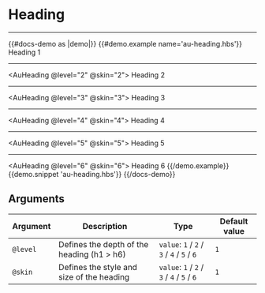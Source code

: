 # Heading

---

{{#docs-demo as |demo|}}
  {{#demo.example name='au-heading.hbs'}}
    <AuHeading>
      Heading 1
    </AuHeading>
    <hr>
    <AuHeading @level="2" @skin="2">
      Heading 2
    </AuHeading>
    <hr>
    <AuHeading @level="3" @skin="3">
      Heading 3
    </AuHeading>
    <hr>
    <AuHeading @level="4" @skin="4">
      Heading 4
    </AuHeading>
    <hr>
    <AuHeading @level="5" @skin="5">
      Heading 5
    </AuHeading>
    <hr>
    <AuHeading @level="6" @skin="6">
      Heading 6
    </AuHeading>
  {{/demo.example}}
  {{demo.snippet 'au-heading.hbs'}}
{{/docs-demo}}

## Arguments

| Argument      | Description | Type | Default value |
| ------------- | ----------- | ---- | ------------- |
| `@level` | Defines the depth of the heading (h1 > h6) | `value`: `1` / `2` / `3` / `4` / `5` / `6` | `1` |
| `@skin` | Defines the style and size of the heading | `value`: `1` / `2` / `3` / `4` / `5` / `6` | `1` |
